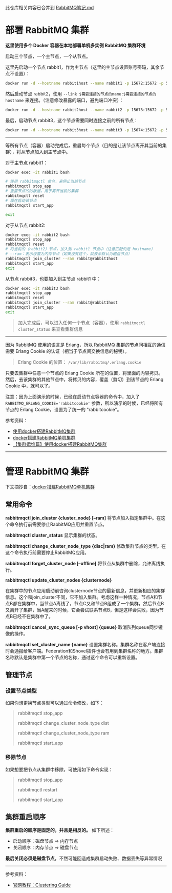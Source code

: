 此仓库相关内容已合并到 [RabbitMQ笔记.md](https://github.com/LearnDifferent/my-notes/blob/master/RabbitMQ%E7%AC%94%E8%AE%B0.md)

# 部署 RabbitMQ 集群

**这里使用多个 Docker 容器在本地部署单机多实例 RabbitMQ 集群环境**

启动三个节点，一个主节点，一个从节点。

这里先启动一个节点 rabbit1，作为主节点（这里的主节点设置账号密码，其余节点不设置）：

```bash
docker run -d --hostname rabbit1host --name rabbit1 -p 15672:15672 -p 5672:5672 -e RABBITMQ_ERLANG_COOKIE='rabbitcookie' -e RABBITMQ_DEFAULT_USER=user -e RABBITMQ_DEFAULT_PASS=123 rabbitmq:3.8-management-alpine
```

然后启动节点 rabbit2，使用 `--link $需要连接的节点的name:$需要连接的节点的hostname` 来连接。（注意修改暴露的端口，避免端口冲突）：

```bash
docker run -d --hostname rabbit2host --name rabbit2 -p 15673:15672 -p 5673:5672 --link rabbit1:rabbit1host -e RABBITMQ_ERLANG_COOKIE='rabbitcookie' rabbitmq:3.8-management-alpine
```

最后，启动节点 rabbit3，这个节点需要同时连接之前的所有节点：

```bash
docker run -d --hostname rabbit3host --name rabbit3 -p 15674:15672 -p 5674:5672 --link rabbit1:rabbit1host --link rabbit2:rabbit2host -e RABBITMQ_ERLANG_COOKIE='rabbitcookie' rabbitmq:3.8-management-alpine
```

---

等所有节点（容器）启动完成后，重启每个节点（目的是让该节点离开其当前的集群），将从节点加入到主节点中。

对于主节点 rabbit1：

```bash
docker exec -it rabbit1 bash

# 使用 rabbitmqctl 命令，来停止当前节点
rabbitmqctl stop_app
# 重置节点的的数据，用于离开当前的集群
rabbitmqctl reset
# 现在启动该节点
rabbitmqctl start_app

exit
```

对于从节点 rabbit2:

```bash
docker exec -it rabbit2 bash
rabbitmqctl stop_app
rabbitmqctl reset
# 将当前的（rabbit2）节点，加入到 rabbit1 节点中（注意匹配的是 hostname）
# --ram：表示设置为内存节点（如果没有这个，就表示默认为磁盘节点）
rabbitmqctl join_cluster --ram rabbit@rabbit1host
rabbitmqctl start_app
exit
```

从节点 rabbit3，也要加入到主节点 rabbit1 中：

```bash
docker exec -it rabbit3 bash
rabbitmqctl stop_app
rabbitmqctl reset
rabbitmqctl join_cluster --ram rabbit@rabbit1host
rabbitmqctl start_app
exit
```

> 加入完成后，可以进入任何一个节点（容器），使用 `rabbitmqctl cluster_status` 来查看集群信息

---

因为 RabbitMQ 使用的语言是 Erlang，所以 RabbitMQ 集群的节点间相互的通信需要 Erlang Cookie 的认证（相当于节点间交换信息的秘钥）。

> Erlang Cookie 的位置： `/var/lib/rabbitmq/.erlang.cookie` 

只要去集群中任意一个节点的 Erlang Cookie 所在的位置，将里面的内容拷贝。然后，去该集群的其他节点中，将拷贝的内容，覆盖（剪切）到该节点的 Erlang Cookie 中，就可以了。

注意：因为上面演示的时候，已经在启动节点容器的命令中，加入了 `RABBITMQ_ERLANG_COOKIE='rabbitcookie'` 参数，所以演示的时候，已经将所有节点的  Erlang Cookie，设置为了统一的 "rabbitcookie"。

参考资料：

- [使用docker搭建RabbitMQ集群](https://www.jianshu.com/p/d231844b9c46)
- [docker搭建RabbitMQ单机集群](https://www.jianshu.com/p/aa537ff043bc)
- [【集群运维篇】使用docker搭建RabbitMQ集群](https://blog.csdn.net/xia296/article/details/108395796)



***

# 管理 RabbitMQ 集群

下文摘抄自：[docker搭建RabbitMQ单机集群](https://www.jianshu.com/p/aa537ff043bc)

## 常用命令

**rabbitmqctl join_cluster {cluster_node} [–ram]**
 将节点加入指定集群中。在这个命令执行前需要停止RabbitMQ应用并重置节点。

**rabbitmqctl cluster_status**
 显示集群的状态。

**rabbitmqctl change_cluster_node_type {disc|ram}**
 修改集群节点的类型。在这个命令执行前需要停止RabbitMQ应用。

**rabbitmqctl forget_cluster_node [–offline]**
 将节点从集群中删除，允许离线执行。

**rabbitmqctl update_cluster_nodes {clusternode}**

在集群中的节点应用启动前咨询clusternode节点的最新信息，并更新相应的集群信息。这个和join_cluster不同，它不加入集群。考虑这样一种情况，节点A和节点B都在集群中，当节点A离线了，节点C又和节点B组成了一个集群，然后节点B又离开了集群，当A醒来的时候，它会尝试联系节点B，但是这样会失败，因为节点B已经不在集群中了。

**rabbitmqctl cancel_sync_queue [-p vhost] {queue}**
 取消队列queue同步镜像的操作。

**rabbitmqctl set_cluster_name {name}**
 设置集群名称。集群名称在客户端连接时会通报给客户端。Federation和Shovel插件也会有用到集群名称的地方。集群名称默认是集群中第一个节点的名称，通过这个命令可以重新设置。

## 管理节点

### 设置节点类型

如果你想更换节点类型可以通过命令修改，如下：

> rabbitmqctl stop_app
>
> rabbitmqctl change_cluster_node_type dist
>
> rabbitmqctl change_cluster_node_type ram
>
> rabbitmqctl start_app

### 移除节点

如果想要把节点从集群中移除，可使用如下命令实现：

> rabbitmqctl stop_app
>
> rabbitmqctl restart
>
> rabbitmqctl start_app

## 集群重启顺序

**集群重启的顺序是固定的，并且是相反的。** 如下所述：

- 启动顺序：磁盘节点 => 内存节点
- 关闭顺序：内存节点 => 磁盘节点

**最后关闭必须是磁盘节点**，不然可能回造成集群启动失败、数据丢失等异常情况

---

参考资料：

- [官网教程：Clustering Guide](https://rabbitmq.com/clustering.html)
